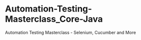# Automation-Testing-Masterclass_Core-Java
Automation Testing Masterclass - Selenium, Cucumber and More

